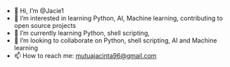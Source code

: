- 👋 Hi, I’m @Jacie1
- 👀 I’m interested in learning Python, AI, Machine learning, contributing to open source projects
- 🌱 I’m currently learning Python, shell scripting,
- 💞️ I’m looking to collaborate on Python, shell scripting, AI and Machine learning 
- 📫 How to reach me: mutuajacinta96@gmail.com

